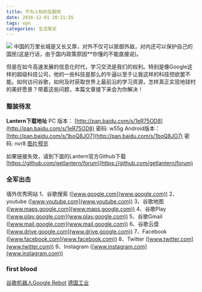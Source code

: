 ```yaml
---
title: 不为人知的互联网
date: 2016-12-01 20:21:55
tags: vpn
categories: 生活笔记
---
```

![](http://i1.piimg.com/567571/f453bcadf7803959.png)
中国的万里长城是又长又厚，对外不仅可以抵御外敌，对内还可以保护自己的国民(这是行话，由于国内政策原因**你懂的不能直接说)。
<!-- more -->
但是在如今高速发展的信息化时代，学习交流是我们的权利。特别是像Google这样的超级科技公司，他的一些科技是那么的牛逼以至于让我这样的科技控欲罢不能。如何访问谷歌，如何及时获取世界上最前沿的学习资源，怎样真正实现地球村的美好愿景？带着这些问题，本篇文章接下来会为你解决！

### 整装待发
**Lantern下载地址** 
PC 版本： [http://pan.baidu.com/s/1eR75OD8](http://pan.baidu.com/s/1eR75OD8) 密码: w55g
Android版本： [http://pan.baidu.com/s/1boQ8JO7](http://pan.baidu.com/s/1boQ8JO7) 密码: nvr8
[图片预览](http://p1.bpimg.com/567571/eed1c21399073468.png)

如果链接失效，请到下面的Lantern官方Github下载
[https://github.com/getlantern/forum](https://github.com/getlantern/forum)

### 全军出击
墙外优秀网站
1、谷歌搜索 ([www.google.com](www.google.com))
2、youtube ([www.youtube.com](www.youtube.com))
3、谷歌地图 ([www.maps.google.com](www.maps.google.com))
4、谷歌Play ([www.play.google.com](www.play.google.com))
5、谷歌Gmail ([www.mail.google.com](www.mail.google.com))
6、谷歌云盘 ([www.drive.google.com](www.drive.google.com))
7、Facebook ([www.facebook.com](www.facebook.com))
8、Twitter ([www.twitter.com](www.twitter.com))
9、Instagram ([www.instagram.com](www.instagram.com))

### first blood
[谷歌机器人Google Rebot](https://www.youtube.com/watch?v=9kawY1SMfY0)
[德国工业](https://www.youtube.com/watch?v=igwUyYMjhBM)

